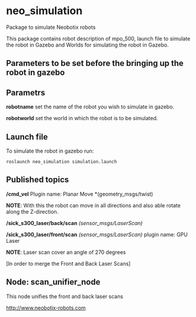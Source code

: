 # neo_simulation
Package to simulate Neobotix robots 

This package contains robot description of mpo_500, launch file to simulate the robot in Gazebo and Worlds for simulating the robot in Gazebo.


## Parameters to be set before the bringing up the robot in gazebo 

## Parametrs
**robotname**
set the name of the robot you wish to simulate in gazebo.

**robotworld**
set the world in which the robot is to be simulated.

## Launch file

To simulate the robot in gazebo run:

`roslaunch neo_simulation simulation.launch`


## Published topics

**/cmd_vel**
Plugin name: Planar Move *(geometry_msgs/twist)

__NOTE__: With this the robot can move in all directions and also able rotate along the Z-direction.


**/sick_s300_laser/back/scan**  *(sensor_msgs/LaserScan)*

**/sick_s300_laser/front/scan** *(sensor_msgs/LaserScan)*
plugin name: GPU Laser

__NOTE__: Laser scan cover an angle of 270 degrees


[In order to merge the Front and Back Laser Scans]

Node: scan_unifier_node
---------------------
This node unifies the front and back laser scans


http://www.neobotix-robots.com
